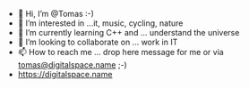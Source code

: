 - 👋 Hi, I’m @Tomas :-)
- 👀 I’m interested in ...it, music, cycling, nature
- 🌱 I’m currently learning C++ and ... understand the universe
- 💞️ I’m looking to collaborate on ... work in IT
- 📫 How to reach me ... drop here message for me or via tomas@digitalspace.name ;-)
- https://digitalspace.name

<!---
tomasmark79/tomasmark79 is a ✨ special ✨ repository because its `README.md` (this file) appears on your GitHub profile.
You can click the Preview link to take a look at your changes.
--->
